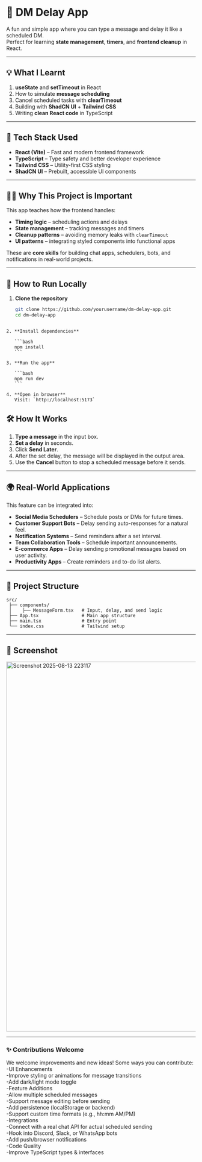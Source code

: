 # 📩 DM Delay App

A fun and simple app where you can type a message and delay it like a scheduled DM.  
Perfect for learning **state management**, **timers**, and **frontend cleanup** in React.

---

## 💡 What I Learnt

1. **useState** and **setTimeout** in React  
2. How to simulate **message scheduling**  
3. Cancel scheduled tasks with **clearTimeout**  
4. Building with **ShadCN UI** + **Tailwind CSS**  
5. Writing **clean React code** in TypeScript  

---

## 🎯 Tech Stack Used

- **React (Vite)** – Fast and modern frontend framework  
- **TypeScript** – Type safety and better developer experience  
- **Tailwind CSS** – Utility-first CSS styling  
- **ShadCN UI** – Prebuilt, accessible UI components  

---

## 👨‍🎓 Why This Project is Important

This app teaches how the frontend handles:

- **Timing logic** – scheduling actions and delays  
- **State management** – tracking messages and timers  
- **Cleanup patterns** – avoiding memory leaks with `clearTimeout`  
- **UI patterns** – integrating styled components into functional apps  

These are **core skills** for building chat apps, schedulers, bots, and notifications in real-world projects.

---

## 🚀 How to Run Locally

1. **Clone the repository**
   ```bash
   git clone https://github.com/yourusername/dm-delay-app.git
   cd dm-delay-app
````

2. **Install dependencies**

   ```bash
   npm install
   ```

3. **Run the app**

   ```bash
   npm run dev
   ```

4. **Open in browser**
   Visit: `http://localhost:5173`

````

## 🛠 How It Works

1. **Type a message** in the input box.
2. **Set a delay** in seconds.
3. Click **Send Later**.
4. After the set delay, the message will be displayed in the output area.
5. Use the **Cancel** button to stop a scheduled message before it sends.

---

## 🌍 Real-World Applications

This feature can be integrated into:

* **Social Media Schedulers** – Schedule posts or DMs for future times.
* **Customer Support Bots** – Delay sending auto-responses for a natural feel.
* **Notification Systems** – Send reminders after a set interval.
* **Team Collaboration Tools** – Schedule important announcements.
* **E-commerce Apps** – Delay sending promotional messages based on user activity.
* **Productivity Apps** – Create reminders and to-do list alerts.

---

## 📂 Project Structure

```
src/
 ├── components/
 │    ├── MessageForm.tsx   # Input, delay, and send logic
 ├── App.tsx                # Main app structure
 ├── main.tsx               # Entry point
 └── index.css              # Tailwind setup
```

---

## 📸 Screenshot

<img width="1919" height="982" alt="Screenshot 2025-08-13 223117" src="https://github.com/user-attachments/assets/c863b990-f5da-46d4-b9a5-a6be69fd9e01" />

---


### ✨ Contributions Welcome

We welcome improvements and new ideas!
Some ways you can contribute:
-UI Enhancements<br>
-Improve styling or animations for message transitions<br>
-Add dark/light mode toggle<br>
-Feature Additions<br>
-Allow multiple scheduled messages<br>
-Support message editing before sending<br>
-Add persistence (localStorage or backend)<br>
-Support custom time formats (e.g., hh:mm AM/PM)<br>
-Integrations<br>
-Connect with a real chat API for actual scheduled sending<br>
-Hook into Discord, Slack, or WhatsApp bots<br>
-Add push/browser notifications<br>
-Code Quality<br>
-Improve TypeScript types & interfaces<br>


